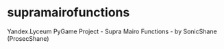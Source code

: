 # supramairofunctions
Yandex.Lyceum PyGame Project - Supra Mairo Functions - by SonicShane (ProsecShane)
